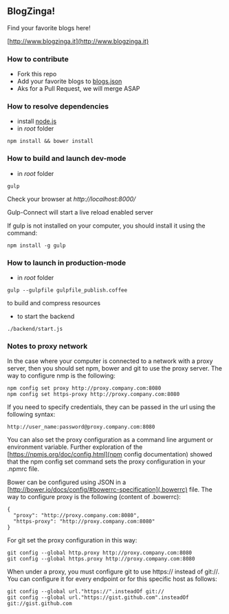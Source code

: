 ## BlogZinga! ##

Find your favorite blogs here!

[http://www.blogzinga.it](http://www.blogzinga.it)

### How to contribute ###
* Fork this repo
* Add your favorite blogs to [blogs.json](https://github.com/cosenonjaviste/blogzinga/blob/master/blogs.json)
* Aks for a Pull Request, we will merge ASAP

### How to resolve dependencies ###
* install [node.js](http://nodejs.org/)
* in *root* folder
```
npm install && bower install
```

### How to build and launch dev-mode ###
* in *root* folder
```
gulp
```
Check your browser at *http://localhost:8000/*
    
Gulp-Connect will start a live reload enabled server

If gulp is not installed on your computer, you should install it using the command:
```
npm install -g gulp
```

### How to launch in production-mode ###
* in *root* folder
```
gulp --gulpfile gulpfile_publish.coffee
```

to build and compress resources

* to start the backend
```
./backend/start.js
```

### Notes to proxy network
In the case where your computer is connected to a network with a proxy server, then you should set npm, bower and git to use the proxy server. The way to configure nmp is the following:
```
npm config set proxy http://proxy.company.com:8080
npm config set https-proxy http://proxy.company.com:8080
```
If you need to specify credentials, they can be passed in the url using the following syntax:
```
http://user_name:password@proxy.company.com:8080
```

 You can also set the proxy configuration as a command line argument or environment variable. Further exploration of the [https://npmjs.org/doc/config.html](npm config documentation) showed that the npm config set command sets the proxy configuration in your .npmrc file.


Bower can be configured using JSON in a [http://bower.io/docs/config/#bowerrc-specification](.bowerrc) file. The way to configure proxy is the following (content of .bowerrc):
```
{
  "proxy": "http://proxy.company.com:8080",
  "https-proxy": "http://proxy.company.com:8080"
}
```

For git set the proxy configuration in this way:
```
git config --global http.proxy http://proxy.company.com:8080
git config --global https.proxy http://proxy.company.com:8080
```

When under a proxy, you must configure git to use https:// instead of git://.
You can configure it for every endpoint or for this specific host as follows:
```
git config --global url."https://".insteadOf git://
git config --global url."https://gist.github.com".insteadOf git://gist.github.com
```


